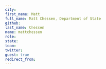 ```yaml
---
city: 
first_name: Matt
full_name: Matt Chessen, Department of State
github: 
last_name: Chessen
name: mattchessen
role: 
state: 
team: 
twitter: 
guest: true
redirect_from: 
---
```

